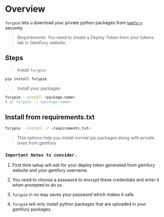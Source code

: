 # Overview

`furypie` lets u download your private python packages from [`Gemfury`](https://manage.fury.io/dashboard) securely.

> Requirements: You need to create a Deploy Token from your tokens tab in GemFury website.

## Steps

> Install `furypie`

```bash
pip install furypie
```

> Install your packages

```bash
furypie --install <package-name>
# or furypie -i <package-name>
```

## Install from requirements.txt

```bash
furypie --install -r <requirements.txt>
```

> This options help you install normal pip packages along with private ones from gemfury.

### `Important Notes to consider.`

1. First time setup will ask for your deploy token generated from gemfury website and your gemfury username.

2. You need to choose a password to encrypt these credentials and enter it when prompted to do so.

3. `furypie` in no way saves your password which makes it safe.

4. `furypie` will only install python packages that are uploaded in your gemfury packages.